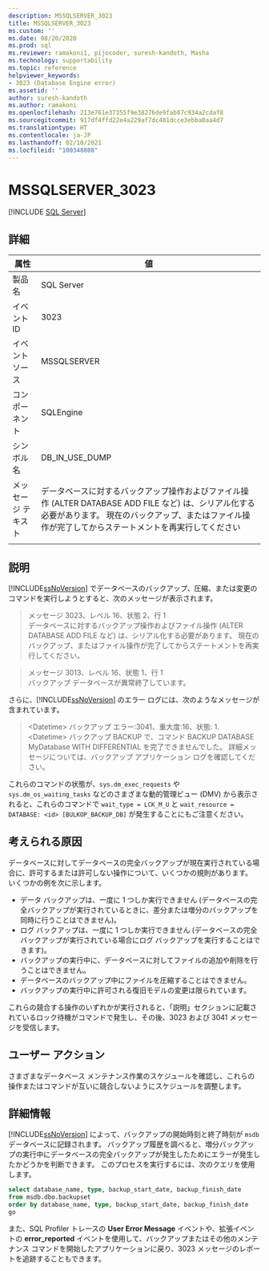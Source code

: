 ```yaml
---
description: MSSQLSERVER_3023
title: MSSQLSERVER_3023
ms.custom: ''
ms.date: 08/20/2020
ms.prod: sql
ms.reviewer: ramakoni1, pijocoder, suresh-kandoth, Masha
ms.technology: supportability
ms.topic: reference
helpviewer_keywords:
- 3023 (Database Engine error)
ms.assetid: ''
author: suresh-kandoth
ms.author: ramakoni
ms.openlocfilehash: 213e761e37355f9e38276de9fab07c934a2cdaf8
ms.sourcegitcommit: 917df4ffd22e4a229af7dc481dcce3ebba0aa4d7
ms.translationtype: HT
ms.contentlocale: ja-JP
ms.lasthandoff: 02/10/2021
ms.locfileid: "100348808"
---
```

# <a name="mssqlserver_3023"></a>MSSQLSERVER_3023
 [!INCLUDE [SQL Server](../../includes/applies-to-version/sqlserver.md)]

## <a name="details"></a>詳細

|属性|値|
|---|---|
|製品名|SQL Server|
|イベント ID|3023|
|イベント ソース|MSSQLSERVER|
|コンポーネント|SQLEngine|
|シンボル名|DB_IN_USE_DUMP|
|メッセージ テキスト|データベースに対するバックアップ操作およびファイル操作 (ALTER DATABASE ADD FILE など) は、シリアル化する必要があります。 現在のバックアップ、またはファイル操作が完了してからステートメントを再実行してください|
||

## <a name="explanation"></a>説明

[!INCLUDE[ssNoVersion](../../includes/ssnoversion-md.md)] でデータベースのバックアップ、圧縮、または変更のコマンドを実行しようとすると、次のメッセージが表示されます。

> メッセージ 3023、レベル 16、状態 2、行 1  
データベースに対するバックアップ操作およびファイル操作 (ALTER DATABASE ADD FILE など) は、シリアル化する必要があります。 現在のバックアップ、またはファイル操作が完了してからステートメントを再実行してください。

> メッセージ 3013、レベル 16、状態 1、行 1  
バックアップ データベースが異常終了しています。

さらに、[!INCLUDE[ssNoVersion](../../includes/ssnoversion-md.md)] のエラー ログには、次のようなメッセージが含まれています。

> \<Datetime> バックアップ エラー:3041、重大度:16、状態: 1.  
\<Datetime> バックアップ BACKUP で、コマンド BACKUP DATABASE MyDatabase WITH DIFFERENTIAL を完了できませんでした。 詳細メッセージについては、バックアップ アプリケーション ログを確認してください。

これらのコマンドの状態が、`sys.dm_exec_requests` や `sys.dm_os_waiting_tasks` などのさまざまな動的管理ビュー (DMV) から表示されると、これらのコマンドで `wait_type = LCK_M_U` と `wait_resource = DATABASE: <id> [BULKOP_BACKUP_DB]` が発生することにもご注意ください。

## <a name="possible-causes"></a>考えられる原因

データベースに対してデータベースの完全バックアップが現在実行されている場合に、許可するまたは許可しない操作について、いくつかの規則があります。 いくつかの例を次に示します。

- データ バックアップは、一度に 1 つしか実行できません (データベースの完全バックアップが実行されているときに、差分または増分のバックアップを同時に行うことはできません)。
- ログ バックアップは、一度に 1 つしか実行できません (データベースの完全バックアップが実行されている場合にログ バックアップを実行することはできます)。
- バックアップの実行中に、データベースに対してファイルの追加や削除を行うことはできません。
- データベースのバックアップ中にファイルを圧縮することはできません。
- バックアップの実行中に許可される復旧モデルの変更は限られています。

これらの競合する操作のいずれかが実行されると、「説明」セクションに記載されているロック待機がコマンドで発生し、その後、3023 および 3041 メッセージを受信します。

## <a name="user-action"></a>ユーザー アクション

さまざまなデータベース メンテナンス作業のスケジュールを確認し、これらの操作またはコマンドが互いに競合しないようにスケジュールを調整します。

## <a name="more-information"></a>詳細情報

[!INCLUDE[ssNoVersion](../../includes/ssnoversion-md.md)] によって、バックアップの開始時刻と終了時刻が `msdb` データベースに記録されます。 バックアップ履歴を調べると、増分バックアップの実行中にデータベースの完全バックアップが発生したためにエラーが発生したかどうかを判断できます。 このプロセスを実行するには、次のクエリを使用します。

```sql
select database_name, type, backup_start_date, backup_finish_date
from msdb.dbo.backupset
order by database_name, type, backup_start_date, backup_finish_date
go
```

また、SQL Profiler トレースの **User Error Message** イベントや、拡張イベントの **error_reported** イベントを使用して、バックアップまたはその他のメンテナンス コマンドを開始したアプリケーションに戻り、3023 メッセージのレポートを追跡することもできます。
